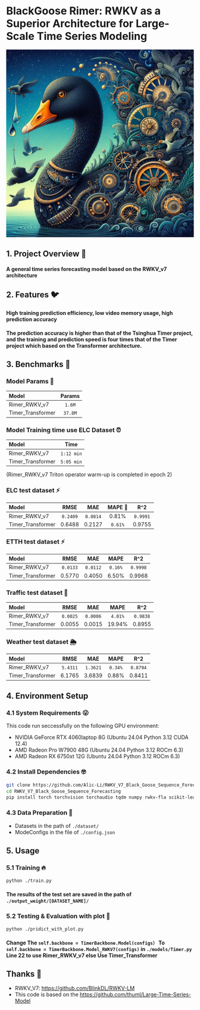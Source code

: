 # BlackGoose Rimer: RWKV as a Superior Architecture for Large-Scale Time Series Modeling 
![RRFVCM](./back_goose.png)

## 1. Project Overview 👀
#### A general time series forecasting model based on the RWKV_v7 architecture

## 2. Features 🐦
#### High training prediction efficiency, low video memory usage, high prediction accuracy
#### The prediction accuracy is higher than that of the Tsinghua Timer project, and the training and prediction speed is four times that of the Timer project  which based on the Transformer architecture.

## 3. Benchmarks 🚀

### Model Params 🫣
| Model             | Params        | 
| :-----            |:----:         |
| Rimer_RWKV_v7     |```1.6M```     |
| Timer_Transformer |```37.8M```    |

### Model Training time use ELC Dataset ⏰
| Model             | Time          | 
| :-----            |:----:         |
| Rimer_RWKV_v7     |```1:12 min``` |
| Timer_Transformer |```5:05 min``` |

(Rimer_RWKV_v7 Triton operator warm-up is completed in epoch 2)

### ELC test dataset ⚡
| Model             | RMSE          | MAE           | MAPE   🥲 |  R^2       | 
| :-----            |:----:         |:----:         |:----:     |:----:      |
| Rimer_RWKV_v7     |```0.2409```   |```0.0814```   |0.81%      |```0.9991```|
| Timer_Transformer |0.6488         |0.2127         |```0.61%```|0.9755      |

### ETTH test dataset ⚡
| Model             | RMSE          | MAE           | MAPE      |  R^2       | 
| :-----            |:----:         |:----:         |:----:     |:----:      |
| Rimer_RWKV_v7     |```0.0133```   |```0.0112```   |```0.16%```|```0.9998```|
| Timer_Transformer |0.5770         |0.4050         |6.50%      |0.9968      |

### Traffic test dataset 🚥
| Model             | RMSE          | MAE           | MAPE      |  R^2       | 
| :-----            |:----:         |:----:         |:----:     |:----:      |
| Rimer_RWKV_v7     |```0.0025```   |```0.0006```   |```4.01%```|```0.9838```|
| Timer_Transformer |0.0055         |0.0015         |19.94%     |0.8955      |

### Weather test dataset 🌦️
| Model             | RMSE          | MAE           | MAPE      |  R^2       | 
| :-----            |:----:         |:----:         |:----:     |:----:      |
| Rimer_RWKV_v7     |```5.4311```   |```1.3621```   |```0.34%```|```0.8794```|
| Timer_Transformer |6.1765         |3.6839         |0.88%      |0.8411      |

## 4. Environment Setup
### 4.1 System Requirements 😜

This code run seccessfully on the following GPU environment:
* NVIDIA GeForce RTX 4060laptop 8G (Ubuntu 24.04 Python 3.12 CUDA 12.4)
* AMD Radeon Pro W7900 48G (Ubuntu 24.04 Python 3.12 ROCm 6.3)
* AMD Radeon RX 6750xt 12G (Ubuntu 24.04 Python 3.12 ROCm 6.3)

### 4.2 Install Dependencies 🤓

```bash
git clone https://github.com/Alic-Li/RWKV_V7_Black_Goose_Sequence_Forecasting.git
cd RWKV_V7_Black_Goose_Sequence_Forecasting
pip install torch torchvision torchaudio tqdm numpy rwkv-fla scikit-learn joblib matplotlib pandas 
```

### 4.3 Data Preparation 🤗

- Datasets in the path of ```./dataset/```
- ModeConfigs in the file of ```./config.json```
## 5. Usage 
### 5.1 Training 🔥
```bash
python ./train.py 
```
#### The results of the test set are saved in the path of ```./output_weight/[DATASET_NAME]/```
### 5.2 Testing & Evaluation with plot 🤯
```bash
python ./pridict_with_plot.py
```
#### Change The ```self.backbone = TimerBackbone.Model(configs）```  To  ```self.backbone = TimerBackbone.Model_RWKV7(configs)``` in ```./models/Timer.py``` Line 22 to use Rimer_RWKV_v7 else Use Timer_Transformer
## Thanks 🫡
- RWKV_V7: https://github.com/BlinkDL/RWKV-LM
- This code is based on the https://github.com/thuml/Large-Time-Series-Model
